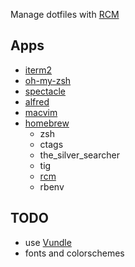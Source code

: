 Manage dotfiles with [RCM](http://robots.thoughtbot.com/rcm-for-rc-files-in-dotfiles-repos)

## Apps
- [iterm2](http://iterm2.com/)
- [oh-my-zsh](https://github.com/robbyrussell/oh-my-zsh)
- [spectacle](http://spectacleapp.com/)
- [alfred](http://www.alfredapp.com/)
- [macvim](https://github.com/b4winckler/macvim)
- [homebrew](http://brew.sh/)
  - zsh
  - ctags
  - the_silver_searcher
  - tig
  - [rcm](https://github.com/thoughtbot/rcm)
  - rbenv


## TODO
  - use [Vundle](https://github.com/gmarik/Vundle.vim)
  - fonts and colorschemes
  
